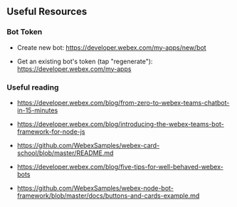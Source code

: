 ## Useful Resources

### Bot Token

- Create new bot: https://developer.webex.com/my-apps/new/bot

- Get an existing bot's token (tap "regenerate"): https://developer.webex.com/my-apps

### Useful reading

- https://developer.webex.com/blog/from-zero-to-webex-teams-chatbot-in-15-minutes

- https://developer.webex.com/blog/introducing-the-webex-teams-bot-framework-for-node-js

- https://github.com/WebexSamples/webex-card-school/blob/master/README.md

- https://developer.webex.com/blog/five-tips-for-well-behaved-webex-bots

- https://github.com/WebexSamples/webex-node-bot-framework/blob/master/docs/buttons-and-cards-example.md

